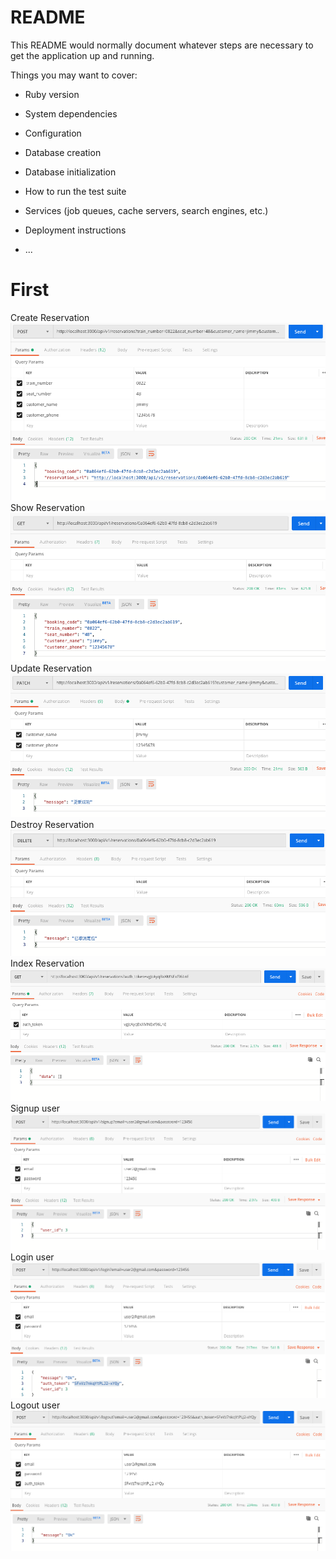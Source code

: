 # README

This README would normally document whatever steps are necessary to get the
application up and running.

Things you may want to cover:

* Ruby version

* System dependencies

* Configuration

* Database creation

* Database initialization

* How to run the test suite

* Services (job queues, cache servers, search engines, etc.)

* Deployment instructions

* ...

# First

Create Reservation
![](public/readme/create_reservation.png)
Show Reservation
![](public/readme/show_reservation.png)
Update Reservation
![](public/readme/update_reservation.png)
Destroy Reservation
![](public/readme/destroy_reservation.png)
Index Reservation
![](public/readme/index_reservation.png)
Signup user
![](public/readme/signup.png)
Login user
![](public/readme/login.png)
Logout user
![](public/readme/logout.png)